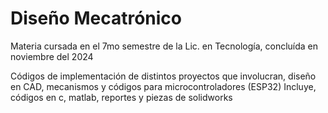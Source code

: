 # Diseño Mecatrónico

Materia cursada en el 7mo semestre de la Lic. en Tecnología, concluída en noviembre del 2024

Códigos de implementación de distintos proyectos que involucran, diseño en CAD, mecanismos y códigos para microcontroladores (ESP32)
Incluye, códigos en c, matlab, reportes y piezas de solidworks
